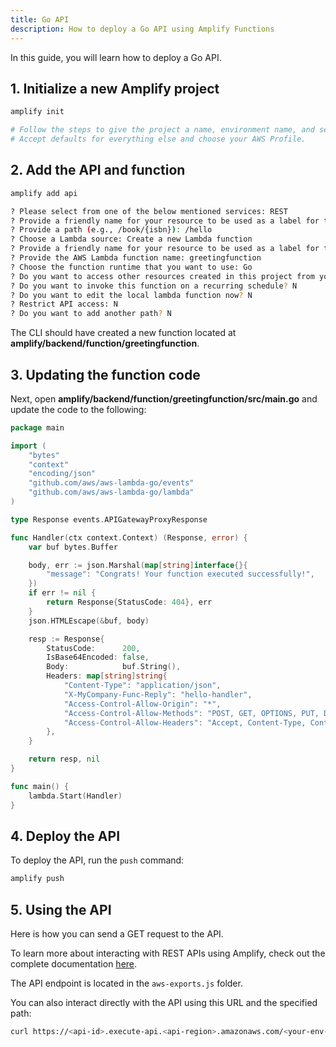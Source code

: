 ```yaml
---
title: Go API
description: How to deploy a Go API using Amplify Functions
---
```


In this guide, you will learn how to deploy a Go API.

## 1. Initialize a new Amplify project

```sh
amplify init

# Follow the steps to give the project a name, environment name, and set the default text editor.
# Accept defaults for everything else and choose your AWS Profile.
```

## 2. Add the API and function

```sh
amplify add api

? Please select from one of the below mentioned services: REST
? Provide a friendly name for your resource to be used as a label for this category in the project: goapi
? Provide a path (e.g., /book/{isbn}): /hello
? Choose a Lambda source: Create a new Lambda function
? Provide a friendly name for your resource to be used as a label for this category in the project: greetingfunction
? Provide the AWS Lambda function name: greetingfunction
? Choose the function runtime that you want to use: Go
? Do you want to access other resources created in this project from your Lambda function? N
? Do you want to invoke this function on a recurring schedule? N
? Do you want to edit the local lambda function now? N
? Restrict API access: N
? Do you want to add another path? N
```

The CLI should have created a new function located at **amplify/backend/function/greetingfunction**.

## 3. Updating the function code

Next, open  **amplify/backend/function/greetingfunction/src/main.go** and update the code to the following:

```go
package main

import (
    "bytes"
    "context"
    "encoding/json"
    "github.com/aws/aws-lambda-go/events"
    "github.com/aws/aws-lambda-go/lambda"
)

type Response events.APIGatewayProxyResponse

func Handler(ctx context.Context) (Response, error) {
    var buf bytes.Buffer

    body, err := json.Marshal(map[string]interface{}{
        "message": "Congrats! Your function executed successfully!",
    })
    if err != nil {
        return Response{StatusCode: 404}, err
    }
    json.HTMLEscape(&buf, body)

    resp := Response{
        StatusCode:      200,
        IsBase64Encoded: false,
        Body:            buf.String(),
        Headers: map[string]string{
            "Content-Type": "application/json",
            "X-MyCompany-Func-Reply": "hello-handler",
            "Access-Control-Allow-Origin": "*",
            "Access-Control-Allow-Methods": "POST, GET, OPTIONS, PUT, DELETE",
            "Access-Control-Allow-Headers": "Accept, Content-Type, Content-Length, Accept-Encoding, X-CSRF-Token, Authorization",
        },
    }

    return resp, nil
}

func main() {
    lambda.Start(Handler)
}
```

## 4. Deploy the API

To deploy the API, run the `push` command:

```sh
amplify push
```

## 5. Using the API

Here is how you can send a GET request to the API.

<inline-fragment platform="js" src="~/guides/api-rest/fragments/js/go-api-call.md"></inline-fragment> <inline-fragment platform="ios" src="~/guides/api-rest/fragments/ios/rest-api-call.md"></inline-fragment> <inline-fragment platform="android" src="~/guides/api-rest/fragments/android/rest-api-call.md"></inline-fragment>

To learn more about interacting with REST APIs using Amplify, check out the complete documentation [here](~/lib//restapi/getting-started.md).

The API endpoint is located in the `aws-exports.js` folder.

You can also interact directly with the API using this URL and the specified path:

```sh
curl https://<api-id>.execute-api.<api-region>.amazonaws.com/<your-env-name>/hello
```
